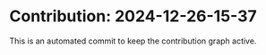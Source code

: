 # Contribution: 2024-12-26-15-37
This is an automated commit to keep the contribution graph active.
